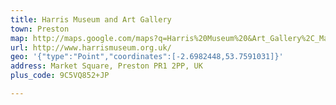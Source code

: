 ```yaml
---
title: Harris Museum and Art Gallery
town: Preston
map: http://maps.google.com/maps?q=Harris%20Museum%20&Art_Gallery%2C_Market_Square%2C_Preston%2C_Lancashire%2C_GB%2C_PR1_2PP=
url: http://www.harrismuseum.org.uk/
geo: '{"type":"Point","coordinates":[-2.6982448,53.7591031]}'
address: Market Square, Preston PR1 2PP, UK
plus_code: 9C5VQ852+JP

---
```


